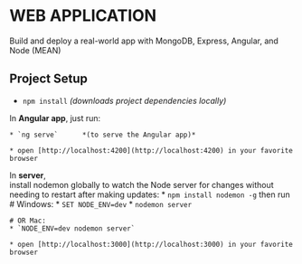 # WEB APPLICATION

Build and deploy a real-world app with MongoDB, Express, Angular, and Node (MEAN)

## Project Setup
 
  * `npm install`    *(downloads project dependencies locally)*

   In **Angular app**,  just run:

    * `ng serve`      *(to serve the Angular app)*

    * open [http://localhost:4200](http://localhost:4200) in your favorite browser


   In **server**,   
    install nodemon globally to watch the Node server for changes without needing to restart after making updates:
    * `npm install nodemon -g`
    then run
    # Windows:
    * `SET NODE_ENV=dev`
    * `nodemon server`

    # OR Mac:
    * `NODE_ENV=dev nodemon server`

    * open [http://localhost:3000](http://localhost:3000) in your favorite browser